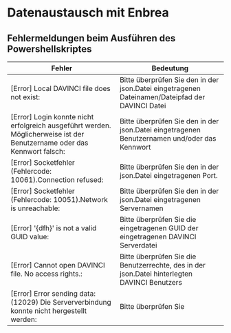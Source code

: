 # Datenaustausch mit Enbrea

## Fehlermeldungen beim Ausführen des Powershellskriptes

Fehler|Bedeutung
-|-
[Error] Local DAVINCI file does not exist: |Bitte überprüfen Sie den in der json.Datei eingetragenen Dateinamen/Dateipfad der DAVINCI Datei
[Error] Login konnte nicht erfolgreich ausgeführt werden. Möglicherweise ist der Benutzername oder das Kennwort falsch: |Bitte überprüfen Sie den in der json.Datei eingetragenen Benutzernamen und/oder das Kennwort
[Error] Socketfehler (Fehlercode: 10061).Connection refused: |Bitte überprüfen Sie den in der json.Datei eingetragenen Port.
[Error] Socketfehler (Fehlercode: 10051).Network is unreachable: |Bitte überprüfen Sie den in der json.Datei eingetragenen Servernamen
[Error] '{dfh}' is not a valid GUID value: |Bitte überprüfen Sie die eingetragenen GUID der eingetragenen DAVINCI Serverdatei
[Error] Cannot open DAVINCI file. No access rights.: |Bitte überprüfen Sie die Benutzerrechte, des in der json.Datei hinterlegten DAVINCI Benutzers
[Error] Error sending data: (12029) Die Serververbindung konnte nicht hergestellt werden: |Bitte überprüfen Sie 
